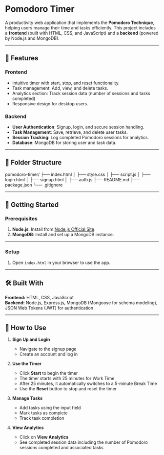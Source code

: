 # Pomodoro Timer

A productivity web application that implements the **Pomodoro Technique**, helping users manage their time and tasks efficiently. This project includes a **frontend** (built with HTML, CSS, and JavaScript) and a **backend** (powered by Node.js and MongoDB).

---

## 🌟 Features

### **Frontend**
- Intuitive timer with start, stop, and reset functionality.
- Task management: Add, view, and delete tasks.
- Analytics section: Track session data (number of sessions and tasks completed)
- Responsive design for desktop users.

### **Backend**
- **User Authentication**: Signup, login, and secure session handling.
- **Task Management**: Save, retrieve, and delete user tasks.
- **Session Tracking**: Log completed Pomodoro sessions for analytics.
- **Database**: MongoDB for storing user and task data.

---

## 📁 Folder Structure
pomodoro-timer/ ├── index.html │ ├── style.css │ ├── script.js │ ├── login.html │ ├── signup.html │ ├── auth.js 
├── README.md ├── package.json └── .gitignore


---

## 🚀 Getting Started

### Prerequisites
1. **Node.js**: Install from [Node.js Official Site](https://nodejs.org/).
2. **MongoDB**: Install and set up a MongoDB instance.

---

### **Setup**
1. Open `index.html` in your browser to use the app.
---

## 🛠️ Built With

**Frontend:** HTML, CSS, JavaScript  
**Backend:** Node.js, Express.js, MongoDB (Mongoose for schema modeling), JSON Web Tokens (JWT) for authentication

---
    
## 📖 How to Use

1. **Sign Up and Login**  
   - Navigate to the signup page  
   - Create an account and log in

2. **Use the Timer**  
   - Click **Start** to begin the timer  
   - The timer starts with 25 minutes for Work Time  
   - After 25 minutes, it automatically switches to a 5-minute Break Time  
   - Use the **Reset** button to stop and reset the timer

3. **Manage Tasks**  
   - Add tasks using the input field  
   - Mark tasks as complete  
   - Track task completion

4. **View Analytics**  
   - Click on **View Analytics**  
   - See completed session data including the number of Pomodoro sessions completed and associated tasks
